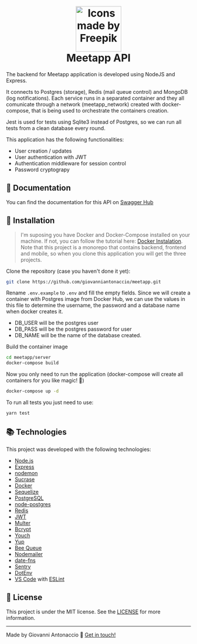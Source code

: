 <h1 align="center">
    <img alt="Icons made by Freepik" src="https://image.flaticon.com/icons/svg/1122/1122550.svg" height="124" width="124">
    <br>
    Meetapp API
</h1>

The backend for Meetapp application is developed using NodeJS and Express.

It connects to Postgres (storage), Redis (mail queue control) and MongoDB (log notifications). Each service runs in a separated container and they all comunicate through a network (meetapp_network) created with docker-compose, that is being used to orchestrate the containers creation.

Jest is used for tests using Sqlite3 instead of Postgres, so we can run all tests from a clean database every round.

This application has the following functionalities:

- User creation / updates
- User authentication with JWT
- Authentication middleware for session control
- Password cryptograpy


## :notebook: Documentation

You can find the documentation for this API on [Swagger Hub](https://app.swaggerhub.com/apis-docs/giovanniantonaccio/Meetapp/1.0.0)

## :rocket: Installation

> I'm suposing you have Docker and Docker-Compose installed on your machine. If not, you can follow the tutorial here: [Docker Instalation](https://docs.docker.com/install/).
> Note that this project is a monorepo that contains backend, frontend and mobile, so when you clone this application you will get the three projects.

Clone the repository (case you haven't done it yet):

```bash
git clone https://github.com/giovanniantonaccio/meetapp.git
```

Rename `.env.example` to `.env` and fill the empty fields. Since we will create a container with Postgres image from Docker Hub, we can use the values in this file to determine the username, the password and a database name when docker creates it.

- DB_USER will be the postgres user
- DB_PASS will be the postgres password for user
- DB_NAME will be the name of the database created.

Build the container image

```bash
cd meetapp/server
docker-compose build
```

Now you only need to run the application (docker-compose will create all containers for you like magic! :tada:)

```bash
docker-compose up -d
```

To run all tests you just need to use:
```bash
yarn test
```

## :books: Technologies

This project was developed with the following technologies:

- [Node.js](https://nodejs.org/)
- [Express](https://expressjs.com/)
- [nodemon](https://nodemon.io/)
- [Sucrase](https://github.com/alangpierce/sucrase)
- [Docker](https://www.docker.com/docker-community)
- [Sequelize](http://docs.sequelizejs.com/)
- [PostgreSQL](https://www.postgresql.org/)
- [node-postgres](https://www.npmjs.com/package/pg)
- [Redis](https://redis.io/)
- [JWT](https://jwt.io/)
- [Multer](https://github.com/expressjs/multer)
- [Bcrypt](https://www.npmjs.com/package/bcrypt)
- [Youch](https://www.npmjs.com/package/youch)
- [Yup](https://www.npmjs.com/package/yup)
- [Bee Queue](https://www.npmjs.com/package/bcrypt)
- [Nodemailer](https://nodemailer.com/about/)
- [date-fns](https://date-fns.org/)
- [Sentry](https://sentry.io/)
- [DotEnv](https://www.npmjs.com/package/dotenv)
- [VS Code](https://code.visualstudio.com/) with [ESLint](https://marketplace.visualstudio.com/items?itemName=dbaeumer.vscode-eslint)

## :memo: License

This project is under the MIT license. See the [LICENSE](https://github.com/giovanniantonaccio/meetapp/blob/master/LICENSE) for more information.

---

Made by Giovanni Antonaccio :wave: [Get in touch!](https://www.linkedin.com/in/giovanniantonaccio/)
